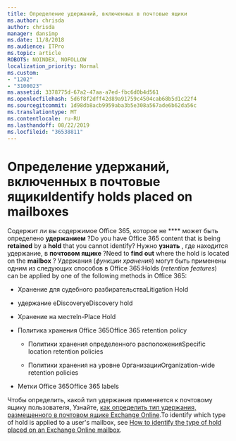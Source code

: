 ```yaml
---
title: Определение удержаний, включенных в почтовые ящики
ms.author: chrisda
author: chrisda
manager: dansimp
ms.date: 11/8/2018
ms.audience: ITPro
ms.topic: article
ROBOTS: NOINDEX, NOFOLLOW
localization_priority: Normal
ms.custom:
- "1202"
- "3100023"
ms.assetid: 3378775d-67a2-47aa-a7ed-fbc6d0b4d561
ms.openlocfilehash: 5d6f8f2dff42d89a91759c4504cab68b5d1c22f4
ms.sourcegitcommit: 1d98db8acb9959aba3b5e308a567ade6b62da56c
ms.translationtype: MT
ms.contentlocale: ru-RU
ms.lasthandoff: 08/22/2019
ms.locfileid: "36538811"
---
```

# <a name="identify-holds-placed-on-mailboxes"></a><span data-ttu-id="4a782-102">Определение удержаний, включенных в почтовые ящики</span><span class="sxs-lookup"><span data-stu-id="4a782-102">Identify holds placed on mailboxes</span></span>

<span data-ttu-id="4a782-103">Содержит ли вы содержимое Office 365, которое не \*\*\*\* может быть определено **удержанием** ?</span><span class="sxs-lookup"><span data-stu-id="4a782-103">Do you have Office 365 content that is being **retained** by a **hold** that you cannot identify?</span></span> <span data-ttu-id="4a782-104">Нужно **узнать** , где находится удержание, в **почтовом ящике** ?</span><span class="sxs-lookup"><span data-stu-id="4a782-104">Need to **find out** where the hold is located on the **mailbox** ?</span></span> <span data-ttu-id="4a782-105">Удержания (*функции хранения*) могут быть применены одним из следующих способов в Office 365:</span><span class="sxs-lookup"><span data-stu-id="4a782-105">Holds (*retention features*) can be applied by one of the following methods in Office 365:</span></span>
  
- <span data-ttu-id="4a782-106">Хранение для судебного разбирательства</span><span class="sxs-lookup"><span data-stu-id="4a782-106">Litigation Hold</span></span>

- <span data-ttu-id="4a782-107">удержание eDiscovery</span><span class="sxs-lookup"><span data-stu-id="4a782-107">eDiscovery hold</span></span>

- <span data-ttu-id="4a782-108">Хранение на месте</span><span class="sxs-lookup"><span data-stu-id="4a782-108">In-Place Hold</span></span>

- <span data-ttu-id="4a782-109">Политика хранения Office 365</span><span class="sxs-lookup"><span data-stu-id="4a782-109">Office 365 retention policy</span></span> 

  - <span data-ttu-id="4a782-110">Политики хранения определенного расположения</span><span class="sxs-lookup"><span data-stu-id="4a782-110">Specific location retention policies</span></span>

  - <span data-ttu-id="4a782-111">Политики хранения на уровне Организации</span><span class="sxs-lookup"><span data-stu-id="4a782-111">Organization-wide retention policies</span></span>

- <span data-ttu-id="4a782-112">Метки Office 365</span><span class="sxs-lookup"><span data-stu-id="4a782-112">Office 365 labels</span></span>

<span data-ttu-id="4a782-113">Чтобы определить, какой тип удержания применяется к почтовому ящику пользователя, Узнайте, [как определить тип удержания, размещенного в почтовом ящике Exchange Online](https://docs.microsoft.com/office365/securitycompliance/identify-a-hold-on-an-exchange-online-mailbox).</span><span class="sxs-lookup"><span data-stu-id="4a782-113">To identify which type of hold is applied to a user's mailbox, see [How to identify the type of hold placed on an Exchange Online mailbox](https://docs.microsoft.com/office365/securitycompliance/identify-a-hold-on-an-exchange-online-mailbox).</span></span>
